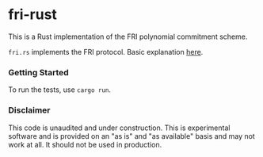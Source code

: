 # fri-rust

This is a Rust implementation of the FRI polynomial commitment scheme.

`fri.rs` implements the FRI protocol. Basic explanation [here](https://kaijuneer.medium.com/fri-polynomial-commitment-with-code-walkthrough-ca5e4b4b2b3d).

### Getting Started

To run the tests, use `cargo run`.

### Disclaimer

This code is unaudited and under construction. This is experimental software and is provided on an "as is" and "as available" basis and may not work at all. It should not be used in production.


